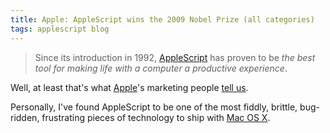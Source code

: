 ```yaml
---
title: Apple: AppleScript wins the 2009 Nobel Prize (all categories)
tags: applescript blog
---
```


> Since its introduction in 1992, [AppleScript](/wiki/AppleScript) has proven to be _the best tool for making life with a computer a productive experience_.

Well, at least that's what [Apple](/wiki/Apple)'s marketing people [tell us](http://www.apple.com/applescript/).

Personally, I've found AppleScript to be one of the most fiddly, brittle, bug-ridden, frustrating pieces of technology to ship with [Mac OS X](/wiki/Mac_OS_X).
